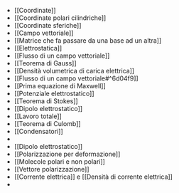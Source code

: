 - [[Coordinate]]
- [[Coordinate polari cilindriche]]
- [[Coordinate sferiche]]
- [[Campo vettoriale]]
- [[Matrice che fa passare da una base ad un altra]]
- [[Elettrostatica]]
- [[Flusso di un campo vettoriale]]
- [[Teorema di Gauss]]
- [[Densità volumetrica di carica elettrica]]
- [[Flusso di un campo vettoriale#^6d04f9]]
- [[Prima equazione di Maxwell]]
- [[Potenziale elettrostatico]]
- [[Teorema di Stokes]]
- [[Dipolo elettrostatico]]
- [[Lavoro totale]]
- [[Teorema di Culomb]]
- [[Condensatori]]
- 
- [[Dipolo elettrostatico]]
- [[Polarizzazione per deformazione]]
- [[Molecole polari e non polari]]
- [[Vettore polarizzazione]]
- [[Corrente elettrica]] e [[Densità di corrente elettrica]]
- 